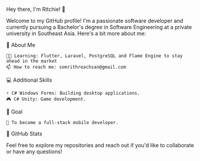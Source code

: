 Hey there, I'm Ritchie! 👋

Welcome to my GitHub profile! I'm a passionate software developer and currently pursuing a Bachelor's degree in Software Engineering at a private university in Southeast Asia. Here's a bit more about me:

🌟 About Me

    👨‍💻 Learning: Flutter, Laravel, PostgreSQL and Flame Engine to stay ahead in the market
    📫 How to reach me: somrithreachsan@gmail.com
    
💻 Additional Skills

    ⚡ C# Windows Forms: Building desktop applications.
    🎮 C# Unity: Game development.

🎯 Goal

    📱 To become a full-stack mobile developer.

🚀 GitHub Stats

Feel free to explore my repositories and reach out if you'd like to collaborate or have any questions!
